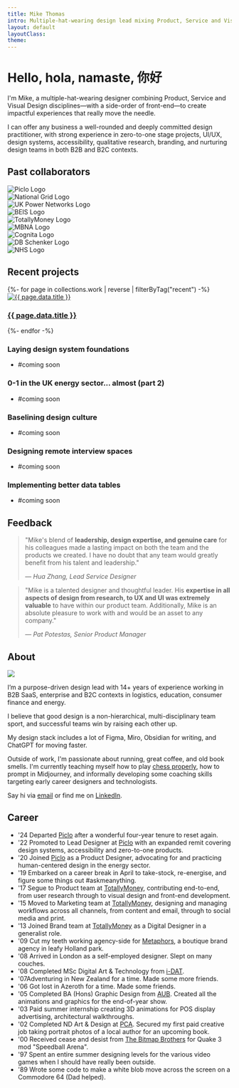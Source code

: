 ```yaml
---
title: Mike Thomas
intro: Multiple-hat-wearing design lead mixing Product, Service and Visual Design disciplines to create impactful experiences.
layout: default
layoutClass: 
theme:
---
```


<h1 class="salutation stagger">
    Hello, hola, namaste, 你好
</h1>

I'm Mike, a multiple-hat-wearing designer combining Product, Service and Visual Design disciplines—with a side-order of front-end—to create impactful experiences that really move the needle.

I can offer any business a well-rounded and deeply committed design practitioner, with strong experience in zero-to-one stage projects, UI/UX, design systems, accessibility, qualitative research, branding, and nurturing design teams in both B2B and B2C contexts.

## Past collaborators

<div class="clients"> 
    <div>
        <img alt="Piclo Logo" src="/_assets/img/client--piclo.png">
    </div>
    <div>
        <img alt="National Grid Logo" src="/_assets/img/client--nationalgrid.png">
    </div>
    <div>
        <img alt="UK Power Networks Logo" src="/_assets/img/client--ukpn.png">
    </div>
    <div>
        <img alt="BEIS Logo" src="/_assets/img/client--beis.png">
    </div>
    <div>
        <img alt="TotallyMoney Logo" src="/_assets/img/client--totallymoney.png">
    </div>
    <div>
        <img alt="MBNA Logo" src="/_assets/img/client--mbna.png">
    </div>
    <div>
        <img alt="Cognita Logo" src="/_assets/img/client--cognita.png">
    </div>
    <div>
        <img alt="DB Schenker Logo" src="/_assets/img/client--db.png">
    </div>
    <div>
        <img alt="NHS Logo" src="/_assets/img/client--nhs.png">
    </div>
</div>

<!--

<div class="stat-area">
    <div class="stat-block stagger">
        <span class="metric" data-target="14" data-unit="+">-</span>
        <span class="label">Years experience</span>
    </div>
    <div class="stat-block stagger"">
        <span class="metric" data-target="5">-</span>
        <span class="label">Sectors</span>
    </div>
    <div class="stat-block stagger"">
        <span class="metric" data-target="5">-</span>
        <span class="label">Organisations</span>
    </div>
</div>-->


## Recent projects

<section class="projects">
  {%- for page in collections.work | reverse  | filterByTag("recent") -%}
      <div class="project stagger">
          <a title="{{ page.data.title }}" href="{{ page.url }}"><img alt="{{ page.data.title }}" src="/_assets/img/{{page.data.hero}}"/></a>
          <h3><a href="{{ page.url }}">{{ page.data.title }}</a></h3>
      </div>
  {%- endfor -%}
    <div class="project stagger">
            <h3>Laying design system foundations</h3>
            <ul>
                <li>#coming soon</li>
            </ul>
        </div>
    <div class="project stagger">
            <h3>0-1 in the UK energy sector... almost (part 2)</h3>
            <ul>
                <li>#coming soon</li>
            </ul>
        </div>
    <div class="project stagger">
            <h3>Baselining design culture</h3>
            <ul>
                <li>#coming soon</li>
            </ul>
        </div>
    <div class="project stagger">
            <h3>Designing remote interview spaces</h3>
            <ul>
                <li>#coming soon</li>
            </ul>
        </div>
    <div class="project stagger">
        <h3>Implementing better data tables</h3>
        <ul>
            <li>#coming soon</li>
        </ul>
    </div>
</section>

## Feedback

<blockquote cite="https://www.linkedin.com/in/mikerst/">
    <p>"Mike's blend of <b>leadership, design expertise, and genuine care</b> for his colleagues made a lasting impact on both the team and the products we created. I have no doubt that any team would greatly benefit from his talent and leadership."</p>
    <p>— <cite>Hua Zhang, Lead Service Designer</cite></p>
</blockquote>


<blockquote cite="https://www.linkedin.com/in/mikerst/">
    <p>"Mike is a talented designer and thoughtful leader. His <b>expertise in all aspects of design from research, to UX and UI was extremely valuable</b> to have within our product team. Additionally, Mike is an absolute pleasure to work with and would be an asset to any company."</p>
    <p>— <cite>Pat Potestas, Senior Product Manager</cite></p>
</blockquote>




## About

<img src="/_assets/img/mike-grid.png" />

I’m a purpose-driven design lead with 14+ years of experience working in B2B SaaS, enterprise and B2C contexts in logistics, education, consumer finance and energy.

I believe that good design is a non-hierarchical, multi-disciplinary team sport, and successful teams win by raising each other up.

My design stack includes a lot of Figma, Miro, Obsidian for writing, and ChatGPT for moving faster.

Outside of work, I'm passionate about running, great coffee, and old book smells. I'm currently teaching myself how to play <a href="https://www.chess.com/member/multiplehatguy" target="_blank">chess properly</a>, how to prompt in Midjourney, and informally developing some coaching skills targeting early career designers and technologists.

Say hi via <a title="Email me mikerst@gmail.com" target="_blank" href="mailto: mikerst@gmail.com">email</a> or find me on <a title="My LinkedIn profile" target="_blank" href="https://www.linkedin.com/in/mikerst/">LinkedIn</a>. 





## Career

<ul class="timeline">
    <li>
        <span>'24</span> <span>Departed <a title="Piclo" target="_blank" href="https://www.piclo.energy">Piclo</a> after a wonderful four-year tenure to reset again.</span>
    </li>
    <li>
        <span>'22</span> <span>Promoted to Lead Designer at <a title="Piclo" target="_blank" href="https://www.piclo.energy">Piclo</a> with an expanded remit covering design systems, accessibility and zero-to-one products.</span>
    </li>
    <li>
        <span>'20</span> <span>Joined <a title="Piclo" target="_blank" href="https://www.piclo.energy">Piclo</a> as a Product Designer, advocating for and practicing human-centered design in the energy sector.</span>
    </li>
    <li>
        <span>'19</span> <span>Embarked on a career break in April to take-stock, re-energise, and figure some things out #askmeanything.</span>
    </li>
    <li>
        <span>'17</span> <span>Segue to Product team at <a title="TotallyMoney" target="_blank" href="https://www.totallymoney.com/">TotallyMoney</a>, contributing end-to-end, from user research through to visual design and front-end development.</span>
    </li>
    <li>
        <span>'15</span> <span>Moved to Marketing team at <a title="TotallyMoney" target="_blank" href="https://www.totallymoney.com">TotallyMoney</a>, designing and managing workflows across all channels, from content and email, through to social media and print.</span>
    </li>
    <li>
        <span>'13</span> <span>Joined Brand team at <a title="TotallyMoney" target="_blank" href="https://www.totallymoney.com/">TotallyMoney</a> as a Digital Designer in a generalist role.</span>
    </li>
    <li>
        <span>'09</span> <span>Cut my teeth working agency-side for <a title="Metaphors" target="_blank" href="https://www.metaphors.co.uk/">Metaphors</a>, a boutique brand agency in leafy Holland park.</span>
    </li>
    <li>
        <span>'08</span> <span>Arrived in London as a self-employed designer. Slept on many couches.</span>
    </li>
    <li>
        <span>'08</span> <span>Completed MSc Digital Art & Technology from <a title="i-DAT" target="_blank" href="https://www.plymouth.ac.uk/research/i-dat">i-DAT</a>.</span>
    </li>
    <li>
        <span>'07</span><span>Adventuring in New Zealand for a time. Made some more friends.</span>
    </li>
    <li>
        <span>'06</span> <span>Got lost in Azeroth for a time. Made some friends.</span>
    </li>
    <li>
        <span>'05</span> <span>Completed BA (Hons) Graphic Design from <a title="Arts University Bournemouth" target="_blank" href="https://en.wikipedia.org/wiki/Arts_University_Bournemouth">AUB</a>. Created all the animations and graphics for the end-of-year show.</span>
    </li>
    <li>
        <span>'03</span> <span>Paid summer internship creating 3D animations for POS display advertising, architectural walkthroughs.</span>
    </li>
    <li>
        <span>'02</span> <span>Completed ND Art & Design at <a title="Plymouth College of Art" target="_blank" href="https://www.plymouthart.ac.uk/">PCA</a>. Secured my first paid creative job taking portrait photos of a local author for an upcoming book.
    <li>
        <span>'00</span> <span>Received cease and desist from <a title="The Bitmap Brothers" target="_blank" href="https://en.wikipedia.org/wiki/The_Bitmap_Brothers">The Bitmap Brothers</a> for Quake 3 mod "Speedball Arena".</span>
    </li>
    <li>
        <span>'97</span> <span>Spent an entire summer designing levels for the various video games when I should have really been outside.</span>
    </li>
    <li>
        <span>'89</span> <span>Wrote some code to make a white blob move across the screen on a Commodore 64 (Dad helped).</span>
    </li>
</ul>






